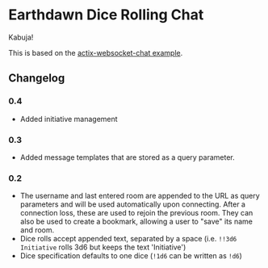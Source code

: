 # Earthdawn Dice Rolling Chat

Kabuja!

This is based on the [actix-websocket-chat example](https://github.com/actix/examples/tree/master/websocket-chat).

## Changelog

### 0.4

* Added initiative management

### 0.3

* Added message templates that are stored as a query parameter.

### 0.2

* The username and last entered room are appended to the URL as query parameters and will be used automatically upon connecting. After a connection loss, these are used to rejoin the previous room. They can also be used to create a bookmark, allowing a user to "save" its name and room.
* Dice rolls accept appended text, separated by a space (i.e. `!!3d6 Initiative` rolls 3d6 but keeps the text 'Initiative')
* Dice specification defaults to one dice (`!1d6` can be written as `!d6`)
